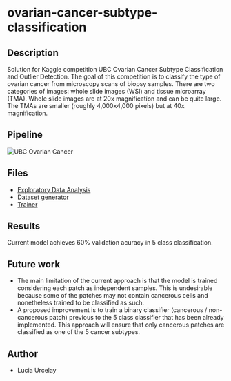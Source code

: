 # ovarian-cancer-subtype-classification

## Description
Solution for Kaggle competition UBC Ovarian Cancer Subtype Classification and Outlier Detection.
The goal of this competition is to classify the type of ovarian cancer from microscopy scans of biopsy samples. There are two categories of images: whole slide images (WSI) and tissue microarray (TMA). Whole slide images are at 20x magnification and can be quite large. The TMAs are smaller (roughly 4,000x4,000 pixels) but at 40x magnification.

## Pipeline
![UBC Ovarian Cancer](https://github.com/luciaurcelay/ovarian-cancer-subtype-classification/assets/93920109/af0768c7-3546-449a-a88e-80b54d3d15e2)


## Files
* [Exploratory Data Analysis](eda-wsi-tma.ipynb)
* [Dataset generator](ubc-tiles-preprocessing.ipynb)
* [Trainer](ubc-train-224px.ipynb)

## Results
Current model achieves 60% validation acuracy in 5 class classification.

## Future work
- The main limitation of the current approach is that the model is trained considering each patch as independent samples. This is undesirable because some of the patches may not contain cancerous cells and nonetheless trained to be classified as such.
- A proposed improvement is to train a binary classifier (cancerous / non-cancerous patch) previous to the 5 class classifier that has been already implemented. This approach will ensure that only cancerous patches are classified as one of the 5 cancer subtypes.

## Author

* Lucia Urcelay
